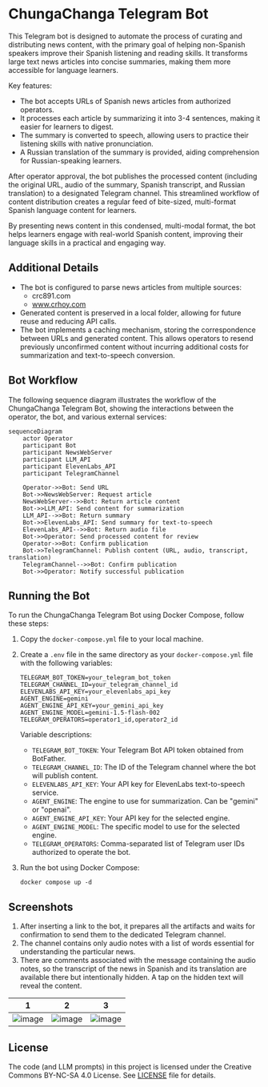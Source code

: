 # ChungaChanga Telegram Bot

This Telegram bot is designed to automate the process of curating and distributing news content, with the primary goal of helping non-Spanish speakers improve their Spanish listening and reading skills. It transforms large text news articles into concise summaries, making them more accessible for language learners.

Key features:

- The bot accepts URLs of Spanish news articles from authorized operators.
- It processes each article by summarizing it into 3-4 sentences, making it easier for learners to digest.
- The summary is converted to speech, allowing users to practice their listening skills with native pronunciation.
- A Russian translation of the summary is provided, aiding comprehension for Russian-speaking learners.

After operator approval, the bot publishes the processed content (including the original URL, audio of the summary, Spanish transcript, and Russian translation) to a designated Telegram channel. This streamlined workflow of content distribution creates a regular feed of bite-sized, multi-format Spanish language content for learners.

By presenting news content in this condensed, multi-modal format, the bot helps learners engage with real-world Spanish content, improving their language skills in a practical and engaging way.

## Additional Details

- The bot is configured to parse news articles from multiple sources:
  - crc891.com
  - www.crhoy.com
- Generated content is preserved in a local folder, allowing for future reuse and reducing API calls.
- The bot implements a caching mechanism, storing the correspondence between URLs and generated content. This allows operators to resend previously unconfirmed content without incurring additional costs for summarization and text-to-speech conversion.

## Bot Workflow

The following sequence diagram illustrates the workflow of the ChungaChanga Telegram Bot, showing the interactions between the operator, the bot, and various external services:

```mermaid
sequenceDiagram
    actor Operator
    participant Bot
    participant NewsWebServer
    participant LLM_API
    participant ElevenLabs_API
    participant TelegramChannel

    Operator->>Bot: Send URL
    Bot->>NewsWebServer: Request article
    NewsWebServer-->>Bot: Return article content
    Bot->>LLM_API: Send content for summarization
    LLM_API-->>Bot: Return summary
    Bot->>ElevenLabs_API: Send summary for text-to-speech
    ElevenLabs_API-->>Bot: Return audio file
    Bot->>Operator: Send processed content for review
    Operator->>Bot: Confirm publication
    Bot->>TelegramChannel: Publish content (URL, audio, transcript, translation)
    TelegramChannel-->>Bot: Confirm publication
    Bot->>Operator: Notify successful publication
```

## Running the Bot

To run the ChungaChanga Telegram Bot using Docker Compose, follow these steps:

1. Copy the `docker-compose.yml` file to your local machine.

2. Create a `.env` file in the same directory as your `docker-compose.yml` file with the following variables:

    ```shell
    TELEGRAM_BOT_TOKEN=your_telegram_bot_token
    TELEGRAM_CHANNEL_ID=your_telegram_channel_id
    ELEVENLABS_API_KEY=your_elevenlabs_api_key
    AGENT_ENGINE=gemini
    AGENT_ENGINE_API_KEY=your_gemini_api_key
    AGENT_ENGINE_MODEL=gemini-1.5-flash-002
    TELEGRAM_OPERATORS=operator1_id,operator2_id
    ```

    Variable descriptions:
    - `TELEGRAM_BOT_TOKEN`: Your Telegram Bot API token obtained from BotFather.
    - `TELEGRAM_CHANNEL_ID`: The ID of the Telegram channel where the bot will publish content.
    - `ELEVENLABS_API_KEY`: Your API key for ElevenLabs text-to-speech service.
    - `AGENT_ENGINE`: The engine to use for summarization. Can be "gemini" or "openai".
    - `AGENT_ENGINE_API_KEY`: Your API key for the selected engine.
    - `AGENT_ENGINE_MODEL`: The specific model to use for the selected engine.
    - `TELEGRAM_OPERATORS`: Comma-separated list of Telegram user IDs authorized to operate the bot.

3. Run the bot using Docker Compose:

    ```shell
    docker compose up -d
    ```

## Screenshots

1. After inserting a link to the bot, it prepares all the artifacts and waits for confirmation to send them to the dedicated Telegram channel.
2. The channel contains only audio notes with a list of words essential for understanding the particular news.
3. There are comments associated with the message containing the audio notes, so the transcript of the news in Spanish and its translation are available there but intentionally hidden. A tap on the hidden text will reveal the content.

| 1 | 2 | 3 |
|:----:|:----:|:----:|
| ![image](https://github.com/user-attachments/assets/ec113929-ba4c-445e-8ba1-4b1a50df4552) | ![image](https://github.com/user-attachments/assets/42dbc045-d4e0-4969-82df-42ea75b39909) | ![image](https://github.com/user-attachments/assets/3ca36226-e507-4a98-a67d-a8536424a126) |

## License

The code (and LLM prompts) in this project is licensed under the Creative Commons BY-NC-SA 4.0 License. See [LICENSE](LICENSE.md) file for details.
